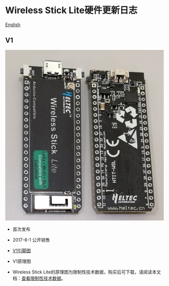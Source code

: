 # Wireless Stick Lite硬件更新日志
[English](https://heltec-automation-docs.readthedocs.io/en/latest/esp32/wireless_stick_lite/hardware_update_log.html)
## V1

![](img/hardware_update_log/01.png)

- 首次发布
- 2017-6-1 公开销售

- [V1引脚图](http://resource.heltec.cn/download/Wireless_Stick_Lite/Wireless_Stick_Lite.pdf)
- V1原理图
- Wireless Stick Lite的原理图为限制性技术数据，购买后可下载，请阅读本文档：[查看限制性技术数据](https://heltec-automation.readthedocs.io/zh_CN/latest/general/view_limited_technical_data.html)。
